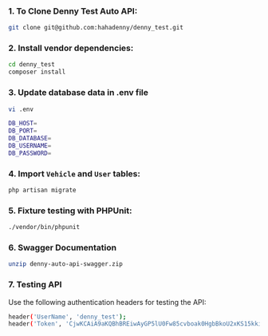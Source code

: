 ### 1. To Clone Denny Test Auto API:

```bash
git clone git@github.com:hahadenny/denny_test.git
```

### 2. Install vendor dependencies:

```bash
cd denny_test
composer install
```

### 3. Update database data in .env file

```bash
vi .env

DB_HOST=
DB_PORT=
DB_DATABASE=
DB_USERNAME=
DB_PASSWORD=
```

### 4. Import `Vehicle` and `User` tables:

```bash
php artisan migrate
```

### 5. Fixture testing with PHPUnit:

```bash
./vendor/bin/phpunit
```

### 6. Swagger Documentation

```bash
unzip denny-auto-api-swagger.zip
```

### 7. Testing API

Use the following authentication headers for testing the API: 

```bash
header('UserName', 'denny_test');
header('Token', 'CjwKCAiA9aKQBhBREiwAyGP5lU0Fw85cvboak0HgbBkoU2xKS15kkiBHjHiKLlQ9FSBwnmxrnjutQRoChAIQAvD_BwE');
```
